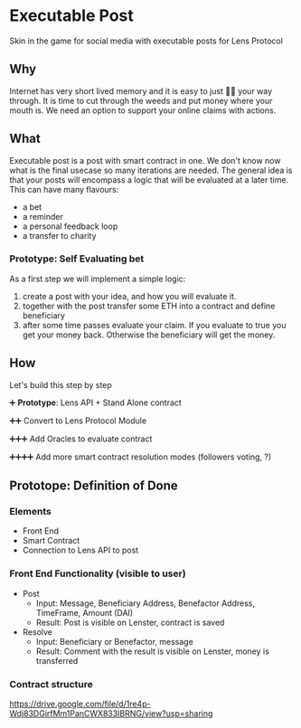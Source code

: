 # Executable Post

Skin in the game for social media with executable posts for Lens Protocol

## Why

Internet has very short lived memory and it is easy to just 🐂💩 your way through. It is time to cut through the weeds and put money where your mouth is. We need an option to support your online claims with actions.

## What

Executable post is a post with smart contract in one. We don't know now what is the final usecase so many iterations are needed. The general idea is that your posts will encompass a logic that will be evaluated at a later time. This can have many flavours:

- a bet
- a reminder
- a personal feedback loop
- a transfer to charity

### Prototype: Self Evaluating bet

As a first step we will implement a simple logic:

1) create a post with your idea, and how you will evaluate it.
2) together with the post transfer some ETH into a contract and define beneficiary
3) after some time passes evaluate your claim. If you evaluate to true you get your money back. Otherwise the beneficiary will get the money.

## How

Let's build this step by step

➕ **Prototype**: Lens API + Stand Alone contract

➕➕ Convert to Lens Protocol Module

➕➕➕ Add Oracles to evaluate contract

➕➕➕➕ Add more smart contract resolution modes (followers voting, ?)

## Prototope: Definition of Done

### Elements

- Front End
- Smart Contract
- Connection to Lens API to post

### Front End Functionality (visible to user)

- Post
  - Input: Message, Beneficiary Address, Benefactor Address, TimeFrame, Amount (DAI)
  - Result: Post is visible on Lenster, contract is saved
- Resolve
  - Input: Beneficiary or Benefactor, message
  - Result: Comment with the result is visible on Lenster, money is transferred

### Contract structure
<https://drive.google.com/file/d/1re4p-Wdj83DGirfMm1PanCWX833IBRNG/view?usp=sharing>
